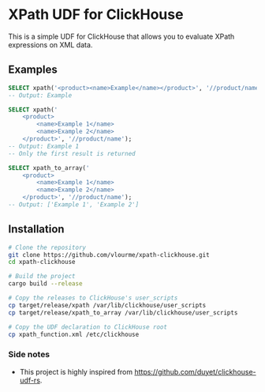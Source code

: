 # XPath UDF for ClickHouse
This is a simple UDF for ClickHouse that allows you to evaluate XPath expressions on XML data.

## Examples
```sql
SELECT xpath('<product><name>Example</name></product>', '//product/name');
-- Output: Example

SELECT xpath('
    <product>
        <name>Example 1</name>
        <name>Example 2</name>
    </product>', '//product/name');
-- Output: Example 1
-- Only the first result is returned

SELECT xpath_to_array('
    <product>
        <name>Example 1</name>
        <name>Example 2</name>
    </product>', '//product/name');
-- Output: ['Example 1', 'Example 2']
```

## Installation
```sh
# Clone the repository
git clone https://github.com/vlourme/xpath-clickhouse.git
cd xpath-clickhouse

# Build the project
cargo build --release

# Copy the releases to ClickHouse's user_scripts
cp target/release/xpath /var/lib/clickhouse/user_scripts
cp target/release/xpath_to_array /var/lib/clickhouse/user_scripts

# Copy the UDF declaration to ClickHouse root
cp xpath_function.xml /etc/clickhouse
```

### Side notes
- This project is highly inspired from https://github.com/duyet/clickhouse-udf-rs.